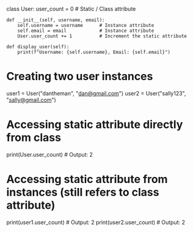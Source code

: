 class User:
    user_count = 0  # Static / Class attribute

    def __init__(self, username, email):
        self.username = username      # Instance attribute
        self.email = email            # Instance attribute
        User.user_count += 1          # Increment the static attribute

    def display_user(self):
        print(f"Username: {self.username}, Email: {self.email}")


# Creating two user instances
user1 = User("dantheman", "dan@gmail.com")
user2 = User("sally123", "sally@gmail.com")

# Accessing static attribute directly from class
print(User.user_count)  # Output: 2

# Accessing static attribute from instances (still refers to class attribute)
print(user1.user_count)  # Output: 2
print(user2.user_count)  # Output: 2
